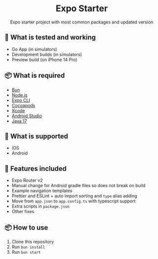 <h1 align="center">Expo Starter</h1>
<p align="center">Expo starter project with most common packages and updated version</p>

## 🔧 What is tested and working

- Go App (in simulators)
- Development builds (in simulators)
- Preview build (on iPhone 14 Pro)

## 📦 What is required

- [Bun](https://bun.sh/)
- [Node.js](https://nodejs.org/en/)
- [Expo CLI](https://docs.expo.io/versions/latest/workflow/expo-cli/)
- [Cocoapods](https://cocoapods.org/)
- [Xcode](https://developer.apple.com/xcode/)
- [Android Studio](https://developer.android.com/studio)
- [Java 17](https://www.azul.com/downloads)

## 📱 What is supported

- iOS
- Android

## 🚀 Features included

- Expo Router v2
- Manual change for Android gradle files so does not break on build
- Example navigation templates
- Prettier and ESLint + auto import sorting and `type` alias adding
- Move from `app.json` to `app.config.ts` with typescript support
- Extra scripts in `package.json`
- Other fixes

## 📦 How to use

1. Clone this repository
2. Run `bun install`
3. Run `bun start`
